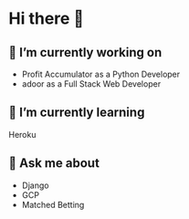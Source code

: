 # Hi there 👋

## 🔭 I’m currently working on
- Profit Accumulator as a Python Developer
- adoor as a Full Stack Web Developer

## 🌱 I’m currently learning
Heroku

## 💬 Ask me about
- Django
- GCP
- Matched Betting

<!--
**jefferies917/jefferies917** is a ✨ _special_ ✨ repository because its `README.md` (this file) appears on your GitHub profile.

Here are some ideas to get you started:

- 🔭 I’m currently working on ...
- 🌱 I’m currently learning ...
- 👯 I’m looking to collaborate on ...
- 🤔 I’m looking for help with ...
- 💬 Ask me about ...
- 📫 How to reach me: ...
- 😄 Pronouns: ...
- ⚡ Fun fact: ...
-->
